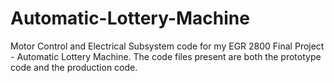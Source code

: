# Automatic-Lottery-Machine
Motor Control and Electrical Subsystem code for my EGR 2800 Final Project - Automatic Lottery Machine. The code files present are both the prototype code and the production code.
